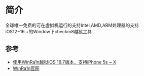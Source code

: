 # 简介
全球唯一免费的可在虚拟机运行的支持Intel,AMD,ARM处理器的支持iOS12~16.+的Window下checkm8越狱工具
## 参考
* [使用WinRa1n越狱iOS 16.7版本，支持iPhone 5s ~ X](https://dkxuanye.cn/?p=8423)
* [WinRa1n官网](https://www.ikeytools.com/)
